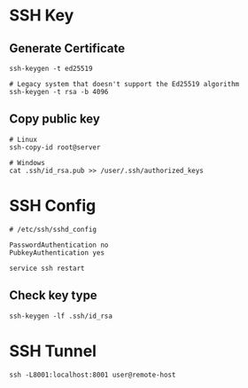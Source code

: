 # SSH Key
## Generate Certificate
```
ssh-keygen -t ed25519

# Legacy system that doesn't support the Ed25519 algorithm
ssh-keygen -t rsa -b 4096
```

## Copy public key
```
# Linux
ssh-copy-id root@server

# Windows
cat .ssh/id_rsa.pub >> /user/.ssh/authorized_keys
```

# SSH Config
```
# /etc/ssh/sshd_config

PasswordAuthentication no
PubkeyAuthentication yes
```
```
service ssh restart
```

## Check key type
```
ssh-keygen -lf .ssh/id_rsa
```

# SSH Tunnel
```
ssh -L8001:localhost:8001 user@remote-host
```
